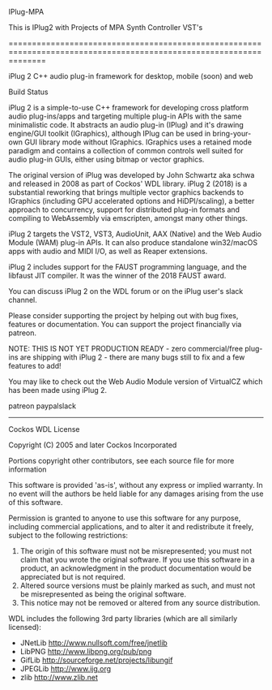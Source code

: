 IPlug-MPA

This is IPlug2 with Projects of MPA Synth Controller VST's 

====================================================================================================================

iPlug 2
C++ audio plug-in framework for desktop, mobile (soon) and web

Build Status

iPlug 2 is a simple-to-use C++ framework for developing cross platform audio plug-ins/apps and targeting multiple plug-in APIs with the same minimalistic code. It abstracts an audio plug-in (IPlug) and it's drawing engine/GUI toolkit (IGraphics), although IPlug can be used in bring-your-own GUI library mode without IGraphics. IGraphics uses a retained mode paradigm and contains a collection of common controls well suited for audio plug-in GUIs, either using bitmap or vector graphics.

The original version of iPlug was developed by John Schwartz aka schwa and released in 2008 as part of Cockos' WDL library. iPlug 2 (2018) is a substantial reworking that brings multiple vector graphics backends to IGraphics (including GPU accelerated options and HiDPI/scaling), a better approach to concurrency, support for distributed plug-in formats and compiling to WebAssembly via emscripten, amongst many other things.

iPlug 2 targets the VST2, VST3, AudioUnit, AAX (Native) and the Web Audio Module (WAM) plug-in APIs. It can also produce standalone win32/macOS apps with audio and MIDI I/O, as well as Reaper extensions.

iPlug 2 includes support for the FAUST programming language, and the libfaust JIT compiler. It was the winner of the 2018 FAUST award.

You can discuss iPlug 2 on the WDL forum or on the iPlug user's slack channel.

Please consider supporting the project by helping out with bug fixes, features or documentation. You can support the project financially via patreon.

NOTE: THIS IS NOT YET PRODUCTION READY - zero commercial/free plug-ins are shipping with iPlug 2 - there are many bugs still to fix and a few features to add!

You may like to check out the Web Audio Module version of VirtualCZ which has been made using iPlug 2.

patreon paypalslack

--------------------------------------------

Cockos WDL License

Copyright (C) 2005 and later Cockos Incorporated

Portions copyright other contributors, see each source file for more information

This software is provided 'as-is', without any express or implied warranty.  In no event will the authors be held liable for any damages arising from the use of this software.

Permission is granted to anyone to use this software for any purpose, including commercial applications, and to alter it and redistribute it freely, subject to the following restrictions:

1. The origin of this software must not be misrepresented; you must not claim that you wrote the original software. If you use this software in a product, an acknowledgment in the product documentation would be appreciated but is not required.
1. Altered source versions must be plainly marked as such, and must not be misrepresented as being the original software.
1. This notice may not be removed or altered from any source distribution.

WDL includes the following 3rd party libraries (which are all similarly licensed):

* JNetLib http://www.nullsoft.com/free/jnetlib
* LibPNG http://www.libpng.org/pub/png
* GifLib http://sourceforge.net/projects/libungif
* JPEGLib http://www.ijg.org
* zlib http://www.zlib.net